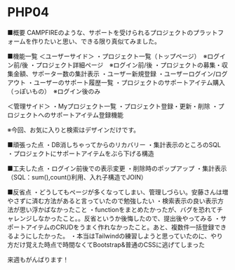 # PHP04

■概要
CAMPFIREのような、サポートを受けられるプロジェクトのプラットフォームを作りたいと思い、できる限り真似てみました。

■機能一覧
＜ユーザーサイド＞
・プロジェクト一覧（トップページ）　※ログイン前/後
・プロジェクト詳細ページ　※ログイン前/後
・プロジェクトの募集・収集金額、サポーター数の集計表示
・ユーザー新規登録
・ユーザーログイン/ログアウト
・ユーザーのサポート履歴一覧
・プロジェクトのサポートアイテム購入（っぽいもの）　※ログイン後のみ

＜管理サイド＞
・Myプロジェクト一覧
・プロジェクト登録・更新・削除
・プロジェクトへのサポートアイテム登録機能

※今回、お気に入りと検索はデザインだけです。

■頑張った点
・DB消しちゃってからのリカバリー
・集計表示のところのSQL
・プロジェクトにサポートアイテムをぶら下げる構造

■工夫した点
・ログイン前後での表示変更
・削除時のポップアップ
・集計表示（SQL：sum(),count()利用、入れ子構造でJOIN）

■反省点
・どうしてもページが多くなってしまい、管理しづらい。安藤さんは増やさずに済む方法があると言っていたので勉強したい
・検索表示の良い表示方法が思い浮かばなかったこと
・functionをまとめたかったが、バグを恐れてチャレンジしなかったこと。。反省というか後悔したので、提出後やってみる
・サポートアイテムのCRUDをうまく作れなかったこと。あと、複数件一括登録できるようにしたかった。
・本当はTailwindの練習しようと思っていたのに、やり方だけ覚えた時点で時間なくてBootstrap&普通のCSSに逃げてしまった

来週もがんばります！




